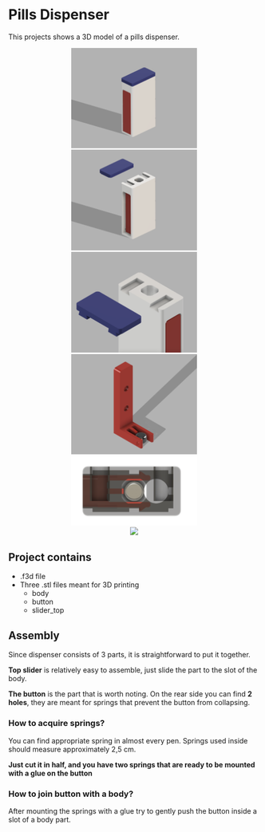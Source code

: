 # Pills Dispenser
This projects shows a 3D model of a pills dispenser.

<p align="center">
  <img width="50%" src="renders/render_1.png">
  <img width="50%" src="renders/render_2.png">
  <img width="50%" src="renders/render_3.png">
  <img width="50%" src="renders/render_4.png">
  <img width="50%" src="renders/render_5.png"><br />
  <img height="50%" src="renders/preview_v1.gif">
</p>

## Project contains
* .f3d file
* Three .stl files meant for 3D printing
    * body
    * button
    * slider_top

## Assembly
Since dispenser consists of 3 parts, it is straightforward to put it together.

__Top slider__ is relatively easy to assemble, just slide the part to the slot of the body.

__The button__ is the part that is worth noting. On the rear side you can find __2 holes__, they are meant for springs that prevent the button from collapsing.

### How to acquire springs?

You can find appropriate spring in almost every pen. Springs used inside should measure approximately 2,5 cm.

__Just cut it in half, and you have two springs that are ready to be mounted with a glue on the button__

### How to join button with a body?

After mounting the springs with a glue try to gently push the button inside a slot of a body part.
